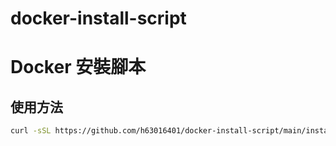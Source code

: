 # docker-install-script

# Docker 安裝腳本

## 使用方法
```bash
curl -sSL https://github.com/h63016401/docker-install-script/main/install-docker.sh | bash